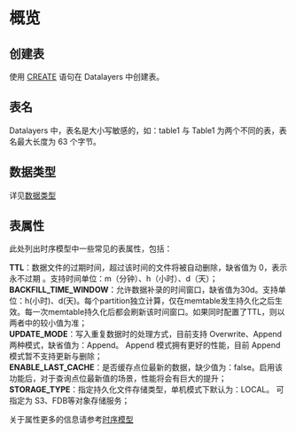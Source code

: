 # 概览

## 创建表

使用 [CREATE](../../sql-reference/statements/create.md) 语句在 Datalayers 中创建表。

## 表名
Datalayers 中，表名是大小写敏感的，如：table1 与 Table1 为两个不同的表，表名最大长度为 63 个字节。

## 数据类型
详见[数据类型](../../sql-reference/data-type.md)

## 表属性

此处列出时序模型中一些常见的表属性，包括：

**TTL**：数据文件的过期时间，超过该时间的文件将被自动删除，缺省值为 0，表示永不过期 。支持时间单位：m（分钟）、h（小时）、d（天）；  
**BACKFILL_TIME_WINDOW**：允许数据补录的时间窗口，缺省值为30d。支持单位：h(小时)、d(天)。每个partition独立计算，仅在memtable发生持久化之后生效。每一次memtable持久化后都会刷新该时间窗口。如果同时配置了TTL，则以两者中的较小值为准；  
**UPDATE_MODE**：写入重复数据时的处理方式，目前支持 Overwrite、Append 两种模式，缺省值为：Append。 Append 模式拥有更好的性能，目前 Append 模式暂不支持更新与删除；  
**ENABLE_LAST_CACHE**：是否缓存点位最新的数据，缺少值为：false。启用该功能后，对于查询点位最新值的场景，性能将会有巨大的提升；  
**STORAGE_TYPE**：指定持久化文件存储类型，单机模式下默认为：LOCAL。 可指定为 S3、FDB等对象存储服务；  

关于属性更多的信息请参考[时序模型](../../sql-reference/table-engine/timeseries.md)

